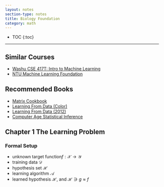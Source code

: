 ```yaml
---
layout: notes
section-type: notes
title: Biology Foundation
category: math
---
```


* TOC
{:toc}
---

## Similar Courses
* [Washu CSE 417T: Intro to Machine Learning](https://classes.cec.wustl.edu/~SEAS-SVC-CSE417T/)
* [NTU Machine Learning Foundation](https://www.csie.ntu.edu.tw/~htlin/course/ml13fall/)

## Recommended Books

* [Matrix Cookbook](http://www.math.uwaterloo.ca/~hwolkowi/matrixcookbook.pdf)
* [Learning From Data (Color)](https://heming-zhang.github.io/course/Learning_From_Data(Color).pdf)
* [Learning From Data (2012)](https://heming-zhang.github.io/course/Learning_From_Data(2012)-Abu-Mostafa.pdf)
* [Computer Age Statistical Inference](https://heming-zhang.github.io/course/[Bradley_Efron,_Trevor_Hastie]_Computer_Age_Statis(z-lib.org).pdf)



## Chapter 1 The Learning Problem
### Formal Setup
* unknown target function$f:\mathcal{X}\rightarrow\mathcal{Y}$
* training data $\mathcal{D}$
* hypothesis set $\mathcal{H}$
* learning algorithm $\mathcal{A}$
* learned hypothesis $\mathcal{H}$, and $\mathcal{H}\ni g\approx{f}$